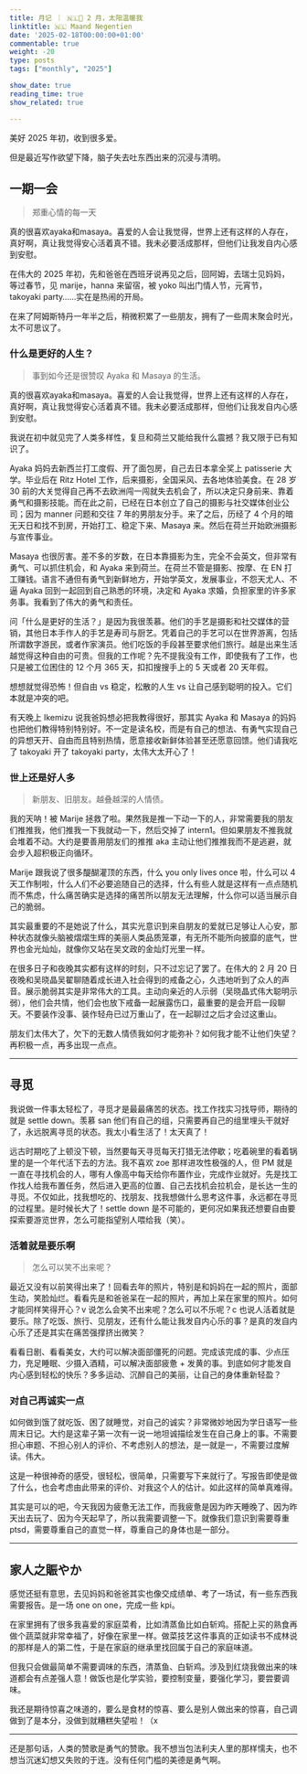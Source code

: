 ```yaml
---
title: 月记 ｜ 🇳🇱🧧 2 月，太阳温暖我
linktitle: 🇳🇱 Maand Negentien
date: '2025-02-18T00:00:00+01:00'
commentable: true
weight: -20
type: posts
tags: ["monthly", "2025"]

show_date: true
reading_time: true
show_related: true

---
```


美好 2025 年初，收到很多爱。

<!--more-->

但是最近写作欲望下降，脑子失去吐东西出来的沉浸与清明。

##  一期一会

>  郑重心情的每一天

真的很喜欢ayaka和masaya。喜爱的人会让我觉得，世界上还有这样的人存在，真好啊，真让我觉得安心活着真不错。我未必要活成那样，但他们让我发自内心感到安慰。


在伟大的 2025 年初，先和爸爸在西班牙说再见之后，回阿姆，去瑞士见妈妈， 等过春节，见 marije，hanna 来留宿，被 yoko 叫出门情人节，元宵节，takoyaki party……实在是热闹的开局。

在来了阿姆斯特丹一年半之后，稍微积累了一些朋友，拥有了一些周末聚会时光，太不可思议了。

### 什么是更好的人生？

>  事到如今还是很赞叹 Ayaka 和 Masaya 的生活。

真的很喜欢ayaka和masaya。喜爱的人会让我觉得，世界上还有这样的人存在，真好啊，真让我觉得安心活着真不错。我未必要活成那样，但他们让我发自内心感到安慰。

我说在初中就见完了人类多样性，复旦和荷兰又能给我什么震撼？我又限于已有知识了。

Ayaka 妈妈去新西兰打工度假、开了面包房，自己去日本拿全奖上 patisserie 大学。毕业后在 Ritz Hotel 工作，后来摄影，全国采风、去各地体验美食。在 28 岁 30 前的大关觉得自己再不去欧洲闯一闯就失去机会了，所以决定只身前来、靠着勇气和摄影技能。而在此之前，已经在日本创立了自己的摄影与社交媒体创业公司；因为 manner 问题和交往 7 年的男朋友分手。来了之后，历经了 4 个月的暗无天日和找不到房，开始打工、稳定下来、Masaya 来。然后在荷兰开始欧洲摄影与宣传事业。

Masaya 也很厉害。差不多的岁数，在日本靠摄影为生，完全不会英文，但非常有勇气、可以抓住机会，和 Ayaka 来到荷兰。在荷兰不管是摄影、按摩、在 EN 打工赚钱。语言不通但有勇气到新鲜地方，开始学英文，发展事业，不怨天尤人、不逼 Ayaka 回到一起回到自己熟悉的环境，决定和 Ayaka 求婚，负担家里的许多家务事。我看到了伟大的勇气和责任。

问「什么是更好的生活？」是因为我很羡慕。他们的手艺是摄影和社交媒体的营销，其他日本手作人的手艺是寿司与厨艺。凭着自己的手艺可以在世界游离，包括所谓数字游民，或者作家演员。他们吃饭的手段甚至要求他们旅行。越是出来生活越觉得这种自由的可贵。但我的工作呢？先不提我没有工作，即使我有了工作，也只是被工位困住的 12 个月 365 天，扣扣搜搜手上的 5 天或者 20 天年假。

想想就觉得恐怖！但自由 vs 稳定，松散的人生 vs 让自己感到聪明的投入。它们本就是冲突的吧。

有天晚上 Ikemizu 说我爸妈想必把我教得很好，那其实 Ayaka 和 Masaya 的妈妈也把他们教得特别特别好。不一定是读名校，而是有自己的想法、有勇气实现自己的异想天开、自由而且特别热情，愿意接收新鲜体验甚至还愿意回馈。他们请我吃了 takoyaki 开了 takoyaki party，太伟大太开心了！

### 世上还是好人多

> 新朋友、旧朋友。越叠越深的人情债。

我的天呐！被 Marije 拯救了啦。果然我是推一下动一下的人，非常需要我的朋友们推推我，他们推我一下我就动一下，然后交掉了 intern1。但如果朋友不推我就会堆着不动。大约是要善用朋友们的推推 aka 主动让他们推推我而不是逃避，就会步入超积极正向循环。

Marije 跟我说了很多醍醐灌顶的东西，什么 you only lives once 啦，什么可以 4 天工作制啦，什么人们不必要追随自己的选择，什么有些人就是这样有一点点随机而不焦虑，什么痛苦确实是选择的痛苦所以朋友无法理解，什么你可以适当展示自己的脆弱。

其实最重要的不是她说了什么，其实光意识到来自朋友的爱就已足够让人心安，那种状态就像头脑被熠熠生辉的美丽人类品质笼罩，有无所不能所向披靡的底气，世界也金光灿灿，就像你又站在吴文政的金灿灯光里一样。

在很多日子和夜晚其实都有这样的时刻，只不过忘记了罢了。在伟大的 2 月 20 日夜晚和吴晓晶吴翟聊随着成长进入社会得到的戒备之心，久违地听到了众人的声音。展示脆弱其实是非常伟大的工具。主动向亲近的人示弱（吴晓晶式伟大聪明示弱），他们会共情，他们会也放下戒备一起展露伤口，最重要的是会开启一段聊天。不要装作没事、装作轻舟已过万重山了，在一起聊过之后才会过这重山。

朋友们太伟大了，欠下的无数人情债我如何才能弥补？如何我才能不让他们失望？再积极一点，再多出现一点点。

---

## 寻觅

我说做一件事太轻松了，寻觅才是最最痛苦的状态。找工作找实习找导师，期待的就是 settle down。羡慕 san 他们有自己的组，只需要再自己的组里埋头干就好了，永远脱离寻觅的状态。我太小看生活了！太天真了！

远古时期吃了上顿没下顿，当然要每天寻觅每天打猎无法停歇；吃着碗里的看着锅里的是一个年代活下去的方法。我不喜欢 zoe 那样进攻性极强的人，但 PM 就是一直在寻找机会的人，哪有人像高中每天给你布置作业，完成作业就好。先是找工作找人给我布置任务，然后进入更高的位置、自己去找机会拉机会，是长达一生的寻觅。不仅如此，找我想吃的、找朋友、找我想做什么思考这件事，永远都在寻觅的过程里。是时候长大了！settle down 是不可能的，更何况如果我还想要自由要探索要游览世界，怎么可能指望别人喂给我（笑）。

### 活着就是要乐啊

> 怎么可以笑不出来呢？

最近又没有以前笑得出来了！回看去年的照片，特别是和妈妈在一起的照片，面部生动，笑脸灿烂。看看先是和爸爸呆在一起的照片，再加上呆在家里的照片。如何才能同样笑得开心？v 说怎么会笑不出来呢？怎么可以不乐呢？c 也说人活着就是要乐。除了吃饭、旅行、见朋友，还有什么能让我发自内心乐的事？是真的发自内心乐了还是其实在痛苦强撑挤出微笑？

看看日剧、看看美女，大约可以解决面部僵死的问题。完成该完成的事、少点压力，充足睡眠、少摄入酒精，可以解决面部疲惫 + 发黄的事。到底如何才能发自内心感到轻松的快乐？多多运动、沉醉自己的美丽，让自己的身体重新轻盈？

### 对自己再诚实一点

如何做到饿了就吃饭、困了就睡觉，对自己的诚实？非常微妙地因为学日语写一些周末日记。大约是这辈子第一次有一说一地坦诚描绘发生在自己身上的事。不需要担心审题、不担心别人的评价、不考虑别人的想法，是一就是一，不需要过度解读。伟大。

这是一种很神奇的感受，很轻松，很简单，只需要写下来就行了。写报告即使是做了什么，也会考虑由此带来的评价、对我这个人的估计。如此这样的简单真难得。

其实是可以的吧，今天我因为疲惫无法工作，而我疲惫是因为昨天睡晚了、因为昨天出去玩了、因为今天起早了，所以我需要调整一下。就像我们意识到需要尊重 ptsd，需要尊重自己的直觉一样，尊重自己的身体也是一部分。

---

## 家人之賑やか

感觉还挺有意思，去见妈妈和爸爸其实也像交成绩单、考了一场试，有一些东西我需要报告。是一场 one on one，完成一些 kpi。

在家里拥有了很多我喜爱的家庭菜肴，比如清蒸鱼比如白斩鸡。搭配上买的熟食再做个蔬菜就非常幸福了，好像在家里一样。做菜技艺这件事真的正如读书不成林说的那样是人的第二性，于是在家庭的继承里找回属于自己的家庭味道。

但我只会做最简单不需要调味的东西，清蒸鱼、白斩鸡。涉及到红烧我做出来的味道都会有点差强人意！做饭也是化学实验，要控制变量，要强化学习，要尝要调味。

我还是期待惊喜之味道的，要么是食材的惊喜、要么是别人做出来的惊喜，自己调做到了是本分，没做到就糟糕失望啦！（x

---

还是那句话，人类的赞歌是勇气的赞歌。我不想当包法利夫人里的那样懦夫，也不想当沉迷幻想又失败的于连。没有任何门槛的美德是勇气啊。